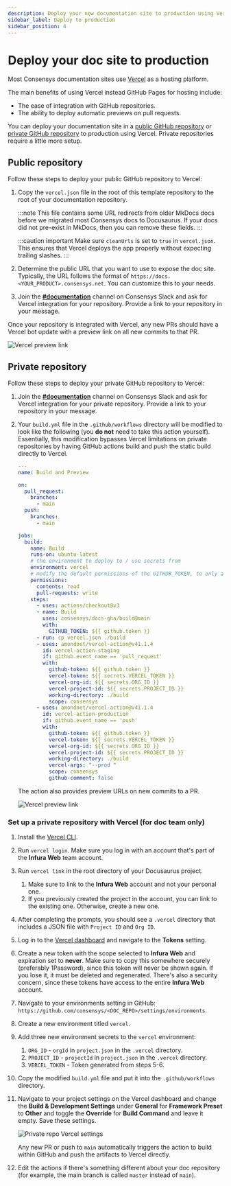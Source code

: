```yaml
---
description: Deploy your new documentation site to production using Vercel.
sidebar_label: Deploy to production
sidebar_position: 4
---
```


# Deploy your doc site to production

Most Consensys documentation sites use [Vercel](https://vercel.com/) as a hosting platform.

The main benefits of using Vercel instead GitHub Pages for hosting include:

- The ease of integration with GitHub repositories.
- The ability to deploy automatic previews on pull requests.

You can deploy your documentation site in a [public GitHub repository](#public-repository) or
[private GitHub repository](#private-repository) to production using Vercel.
Private repositories require a little more setup.

## Public repository

Follow these steps to deploy your public GitHub repository to Vercel:

1. Copy the `vercel.json` file in the root of this template repository to the root of your
   documentation repository.

   :::note
   This file contains some URL redirects from older MkDocs docs before we migrated most Consensys
   docs to Docusaurus.
   If your docs did not pre-exist in MkDocs, then you can remove these fields.
   :::

   :::caution important
   Make sure `cleanUrls` is set to `true` in `vercel.json`.
   This ensures that Vercel deploys the app properly without expecting trailing slashes.
   :::

2. Determine the public URL that you want to use to expose the doc site.
   Typically, the URL follows the format of `https://docs.<YOUR_PRODUCT>.consensys.net`.
   You can customize this to your needs.

3. Join the [**#documentation**](https://consensys.slack.com/archives/C0272B5P1CY) channel on
   Consensys Slack and ask for Vercel integration for your repository.
   Provide a link to your repository in your message.

Once your repository is integrated with Vercel, any new PRs should have a Vercel bot update with a
preview link on all new commits to that PR.

![Vercel preview link](./img/vercelGithubComment.png)

## Private repository

Follow these steps to deploy your private GitHub repository to Vercel:

1. Join the [**#documentation**](https://consensys.slack.com/archives/C0272B5P1CY) channel on
   Consensys Slack and ask for Vercel integration for your private repository.
   Provide a link to your repository in your message.

2. Your `build.yml` file in the `.github/workflows` directory will be modified to look like the
   following (you **do not** need to take this action yourself).
   Essentially, this modification bypasses Vercel limitations on private repositories by having
   GitHub actions build and push the static build directly to Vercel.

    ```yaml title=".github/workflows/build.yml"
    ---
    name: Build and Preview
    
    on:
      pull_request:
        branches:
          - main
      push:
        branches:
          - main
    
    jobs:
      build:
        name: Build
        runs-on: ubuntu-latest
        # the environment to deploy to / use secrets from
        environment: vercel
        # modify the default permissions of the GITHUB_TOKEN, to only allow least privileges
        permissions:
          contents: read
          pull-requests: write
        steps:
          - uses: actions/checkout@v3
          - name: Build
            uses: consensys/docs-gha/build@main
            with:
              GITHUB_TOKEN: ${{ github.token }}
          - run: cp vercel.json ./build
          - uses: amondnet/vercel-action@v41.1.4
            id: vercel-action-staging
            if: github.event_name == 'pull_request'
            with:
              github-token: ${{ github.token }}
              vercel-token: ${{ secrets.VERCEL_TOKEN }}
              vercel-org-id: ${{ secrets.ORG_ID }}
              vercel-project-id: ${{ secrets.PROJECT_ID }}
              working-directory: ./build
              scope: consensys
          - uses: amondnet/vercel-action@v41.1.4
            id: vercel-action-production
            if: github.event_name == 'push'
            with:
              github-token: ${{ github.token }}
              vercel-token: ${{ secrets.VERCEL_TOKEN }}
              vercel-org-id: ${{ secrets.ORG_ID }}
              vercel-project-id: ${{ secrets.PROJECT_ID }}
              working-directory: ./build
              vercel-args: "--prod "
              scope: consensys
              github-comment: false
    ```

   The action also provides preview URLs on
   new commits to a PR.

   ![Vercel preview link](./img/privateRepoVercel.png)

### Set up a private repository with Vercel (for doc team only)

1. Install the [Vercel CLI](https://vercel.com/docs/cli#installing-vercel-cli).
2. Run `vercel login`.
   Make sure you log in with an account that's part of the **Infura Web** team account.
3. Run `vercel link` in the root directory of your Docusaurus project.
   1. Make sure to link to the **Infura Web** account and not your personal one.
   2. If you previously created the project in the account, you can link to the existing one.
      Otherwise, create a new one.
4. After completing the prompts, you should see a `.vercel` directory that includes a JSON file with
   `Project ID` and `Org ID`.
5. Log in to the [Vercel dashboard](https://vercel.com/account/tokens) and navigate to the
   **Tokens** setting.
6. Create a new token with the scope selected to **Infura Web** and expiration set to **never**.
   Make sure to copy this somewhere securely (preferably 1Password), since this token will never be
   shown again.
   If you lose it, it must be deleted and regenerated.
   There's also a security concern, since these tokens have access to the entire **Infura Web** account.
7. Navigate to your environments setting in GitHub:
   `https://github.com/consensys/<DOC_REPO>/settings/environments`.
8. Create a new environment titled `vercel`.
9. Add three new environment secrets to the `vercel` environment:
   1. `ORG_ID` - `orgId` in `project.json` in the `.vercel` directory.
   2. `PROJECT_ID` - `projectId` in `project.json` in the `.vercel` directory.
   3. `VERCEL_TOKEN` - Token generated from steps 5-6.
10. Copy the modified `build.yml` file and put it into the `.github/workflows` directory.
11. Navigate to your project settings on the Vercel dashboard and change the **Build & Development
    Settings** under **General** for **Framework Preset** to **Other** and toggle the **Override**
    for **Build Command** and leave it empty.
    Save these settings.

    ![Private repo Vercel settings](./img/privateRepoVercelSettings.png)

    Any new PR or push to `main` automatically triggers the action to build within GitHub and push
    the artifacts to Vercel directly.
12. Edit the actions if there's something different about your doc repository (for example, the main
    branch is called `master` instead of `main`).
